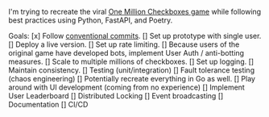 I'm trying to recreate the viral [One Million Checkboxes game](https://github.com/nolenroyalty/one-million-checkboxes) while following best practices using Python, FastAPI, and Poetry. 

Goals:
[x] Follow [conventional commits](conventionalcommits.org).
[] Set up prototype with single user.
[] Deploy a live version.
[] Set up rate limiting.
[] Because users of the original game have developed bots, implement User Auth / anti-botting measures.
[] Scale to multiple millions of checkboxes.
[] Set up logging.
[] Maintain consistency.
[] Testing (unit/integration)
[] Fault tolerance testing (chaos engineering)
[] Potentially recreate everything in Go as well.
[] Play around with UI development (coming from no experience)
[] Implement User Leaderboard
[] Distributed Locking
[] Event broadcasting
[] Documentation
[] CI/CD



